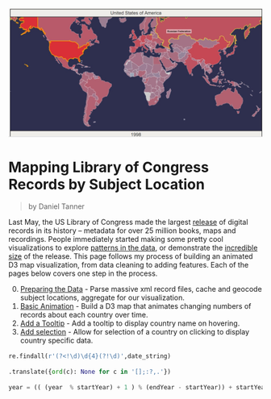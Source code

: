 
![cover photo](https://github.com/clarkdatalabs/LoC/blob/master/Visualization/images/LoC.jpg?raw=true)

# Mapping Library of Congress Records by Subject Location

> by Daniel Tanner

Last May, the US Library of Congress made the largest [release](https://www.si.umich.edu/news/library-congress-opened-its-catalogs-why-it-matters#gsc.tab=0) of digital records in its history – metadata for over 25 million books, maps and recordings. People immediately started making some pretty cool visualizations to explore [patterns in the data](http://sappingattention.blogspot.com/2017/05/a-brief-visual-history-of-marc.html), or demonstrate the [incredible size](https://medium.com/@thisismattmiller/library-of-congress-lists-57ddd177f1e2?loclr=blogsig) of the release. This page follows my process of building an animated D3 map visualization, from data cleaning to adding features. Each of the pages below covers one step in the process.

0. [Preparing the Data](https://clarkdatalabs.github.io/LoC/Visualization/0_PreparingData.html) - Parse massive xml record files, cache and geocode subject locations, aggregate for our visualization.
1. [Basic Animation](https://clarkdatalabs.github.io/LoC/Visualization/1_BasicAnimation.html) - Build a D3 map that animates changing numbers of records about each country over time.
2. [Add a Tooltip](https://clarkdatalabs.github.io/LoC/Visualization/2_Tooltip.html) - Add a tooltip to display country name on hovering.
3. [Add selection](https://clarkdatalabs.github.io/LoC/Visualization/3_Selection.html) - Allow for selection of a country on clicking to display country specific data.

```python
re.findall(r'(?<!\d)\d{4}(?!\d)',date_string)
```
```python
.translate({ord(c): None for c in '[];:?,.'})
```

```javascript
year = (( (year  % startYear) + 1 ) % (endYear - startYear)) + startYear
```
